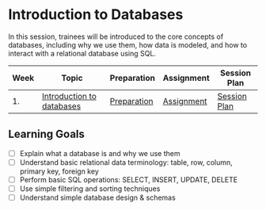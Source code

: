 # Introduction to Databases

In this session, trainees will be introduced to the core concepts of databases, including why we use them, how data is modeled, and how to interact with a relational database using SQL.

| Week | Topic                                          | Preparation                           | Assignment                          | Session Plan                            |
| ---- | ---------------------------------------------- | ------------------------------------- | ----------------------------------- | --------------------------------------- |
| 1.   | [Introduction to databases](./week1/README.md) | [Preparation](./week1/preparation.md) | [Assignment](./week1/assignment.md) | [Session Plan](./week1/session-plan.md) |

## Learning Goals

- [ ] Explain what a database is and why we use them
- [ ] Understand basic relational data terminology: table, row, column, primary key, foreign key
- [ ] Perform basic SQL operations: SELECT, INSERT, UPDATE, DELETE
- [ ] Use simple filtering and sorting techniques
- [ ] Understand simple database design & schemas
